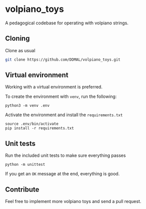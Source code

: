# volpiano_toys
A pedagogical codebase for operating with volpiano strings.

## Cloning

Clone as usual
```bash
git clone https://github.com/DDMAL/volpiano_toys.git
```

## Virtual environment

Working with a virtual environment is preferred.

To create the environment with `venv`, run the following:
```
python3 -m venv .env
```

Activate the environment and install the `requirements.txt`
```
source .env/bin/activate
pip install -r requirements.txt
```

## Unit tests

Run the included unit tests to make sure everything passes

```
python -m unittest
```

If you get an `OK` message at the end, everything is good.

## Contribute

Feel free to implement more volpiano toys and send a pull request.
